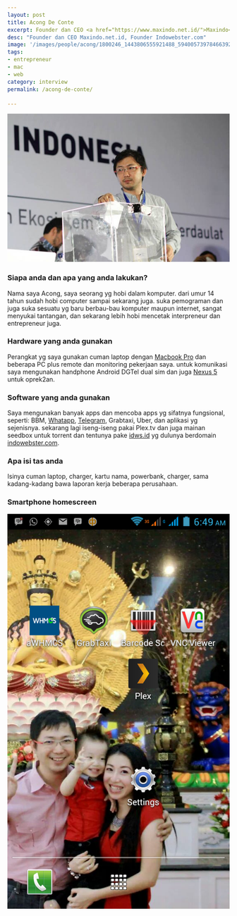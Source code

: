 ```yaml
---
layout: post
title: Acong De Conte
excerpt: Founder dan CEO <a href="https://www.maxindo.net.id/">Maxindo</a>, Founder <a href="http://www.indowebster.com/">Indowebster.com</a>.
desc: "Founder dan CEO Maxindo.net.id, Founder Indowebster.com"
image: '/images/people/acong/1800246_1443806555921488_5940057397846639244_n.jpg'
tags:
- entrepreneur
- mac
- web
category: interview
permalink: /acong-de-conte/

---
```


![Acong De conte](/images/people/acong/1800246_1443806555921488_5940057397846639244_n.jpg)


### Siapa anda dan apa yang anda lakukan?
Nama saya Acong, saya seorang yg hobi dalam komputer. dari umur 14 tahun sudah hobi computer sampai sekarang juga. suka pemograman dan juga suka sesuatu yg baru berbau-bau komputer maupun internet, sangat menyukai tantangan, dan sekarang lebih hobi mencetak interpreneur dan entrepreneur juga.


### Hardware yang anda gunakan
Perangkat yg saya gunakan cuman laptop dengan [Macbook Pro](https://www.apple.com/sg/macbook-pro/) dan beberapa PC plus remote dan monitoring pekerjaan saya. untuk komunikasi saya mengunakan handphone Android DGTel dual sim dan juga [Nexus 5](http://www.google.com/nexus/5/) untuk oprek2an.

### Software yang anda gunakan
Saya mengunakan banyak apps dan mencoba apps yg sifatnya fungsional, seperti: BBM, [Whatapp](https://www.whatsapp.com/), [Telegram](https://telegram.org/), Grabtaxi, Uber, dan aplikasi yg sejenisnya.
sekarang lagi iseng-iseng pakai Plex.tv dan juga mainan seedbox untuk torrent dan tentunya pake [idws.id](http://idws.id/) yg dulunya berdomain [indowebster.com](http://www.indowebster.com/).


### Apa isi tas anda
Isinya cuman laptop, charger, kartu nama, powerbank, charger, sama kadang-kadang bawa laporan kerja beberapa perusahaan.


### Smartphone homescreen
![Acong De conte Homescreen](/images/people/acong/Screenshot_2015-07-01-06-49-08.png)
